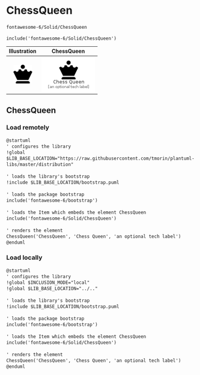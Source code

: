 # ChessQueen


```text
fontawesome-6/Solid/ChessQueen
```

```text
include('fontawesome-6/Solid/ChessQueen')
```



| Illustration | ChessQueen |
| :---: | :---: |
| ![illustration for Illustration](../../fontawesome-6/Solid/ChessQueen.png) | ![illustration for ChessQueen](../../fontawesome-6/Solid/ChessQueen.Local.png) |




## ChessQueen

### Load remotely
```plantuml
@startuml
' configures the library
!global $LIB_BASE_LOCATION="https://raw.githubusercontent.com/tmorin/plantuml-libs/master/distribution"

' loads the library's bootstrap
!include $LIB_BASE_LOCATION/bootstrap.puml

' loads the package bootstrap
include('fontawesome-6/bootstrap')

' loads the Item which embeds the element ChessQueen
include('fontawesome-6/Solid/ChessQueen')

' renders the element
ChessQueen('ChessQueen', 'Chess Queen', 'an optional tech label')
@enduml
```

### Load locally
```plantuml
@startuml
' configures the library
!global $INCLUSION_MODE="local"
!global $LIB_BASE_LOCATION="../.."

' loads the library's bootstrap
!include $LIB_BASE_LOCATION/bootstrap.puml

' loads the package bootstrap
include('fontawesome-6/bootstrap')

' loads the Item which embeds the element ChessQueen
include('fontawesome-6/Solid/ChessQueen')

' renders the element
ChessQueen('ChessQueen', 'Chess Queen', 'an optional tech label')
@enduml
```

